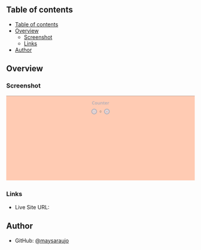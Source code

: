 ## Table of contents
- [Table of contents](#table-of-contents)
- [Overview](#overview)
  - [Screenshot](#screenshot)
  - [Links](#links)
- [Author](#author)

## Overview

### Screenshot

![screenshot](./assets/img/screenshot.png)

### Links

- Live Site URL:

## Author

- GitHub: [@maysaraujo](https://github.com/maysaraujo)
